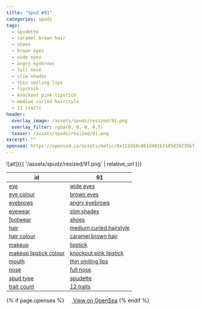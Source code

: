 ```yaml
---
title: "Spud #91"
categories: spudz
tags:
  - spudette
  - caramel brown hair
  - shoes
  - brown eyes
  - wide eyes
  - angry eyebrows
  - full nose
  - slim shades
  - thin smiling lips
  - lipstick
  - knockout pink lipstick
  - medium curled hairstyle
  - 12 traits
header:
  overlay_image: /assets/spudz/resized/91.png
  overlay_filter: rgba(0, 0, 0, 0.5)
  teaser: /assets/spudz/resized/91.png
excerpt: ""
opensea: https://opensea.io/assets/matic/0x112d18c861d401b3145d39236bf149f01e18beed/91
---
```

![alt]({{ '/assets/spudz/resized/91.png' | relative_url }})

| id | 91 |
|-|-|
| <a href="/traits/eye/#trait-type">eye</a> | <a href="/traits/eye/wide-eyes/1/#trait">wide eyes</a> |
| <a href="/traits/eye-colour/#trait-type">eye colour</a> | <a href="/traits/eye-colour/brown-eyes/1/#trait">brown eyes</a> |
| <a href="/traits/eyebrows/#trait-type">eyebrows</a> | <a href="/traits/eyebrows/angry-eyebrows/1/#trait">angry eyebrows</a> |
| <a href="/traits/eyewear/#trait-type">eyewear</a> | <a href="/traits/eyewear/slim-shades/1/#trait">slim shades</a> |
| <a href="/traits/footwear/#trait-type">footwear</a> | <a href="/traits/footwear/shoes/1/#trait">shoes</a> |
| <a href="/traits/hair/#trait-type">hair</a> | <a href="/traits/hair/medium-curled-hairstyle/1/#trait">medium curled hairstyle</a> |
| <a href="/traits/hair-colour/#trait-type">hair colour</a> | <a href="/traits/hair-colour/caramel-brown-hair/1/#trait">caramel brown hair</a> |
| <a href="/traits/makeup/#trait-type">makeup</a> | <a href="/traits/makeup/lipstick/1/#trait">lipstick</a> |
| <a href="/traits/makeup-lipstick-colour/#trait-type">makeup lipstick colour</a> | <a href="/traits/makeup-lipstick-colour/knockout-pink-lipstick/1/#trait">knockout pink lipstick</a> |
| <a href="/traits/mouth/#trait-type">mouth</a> | <a href="/traits/mouth/thin-smiling-lips/1/#trait">thin smiling lips</a> |
| <a href="/traits/nose/#trait-type">nose</a> | <a href="/traits/nose/full-nose/1/#trait">full nose</a> |
| <a href="/traits/spud-type/#trait-type">spud type</a> | <a href="/traits/spud-type/spudette/1/#trait">spudette</a> |
| <a href="/traits/trait-count/#trait-type">trait count</a> | <a href="/traits/trait-count/12-traits/1/#trait">12 traits</a> |

{% if page.opensea %}
<a href="{{page.opensea}}" class="btn btn--info" onclick="window.open(this.href, '_blank'); return false;"><img src="/assets/images/opensea.svg" width="16px"><span>  View on OpenSea</span></a>
{% endif %}
